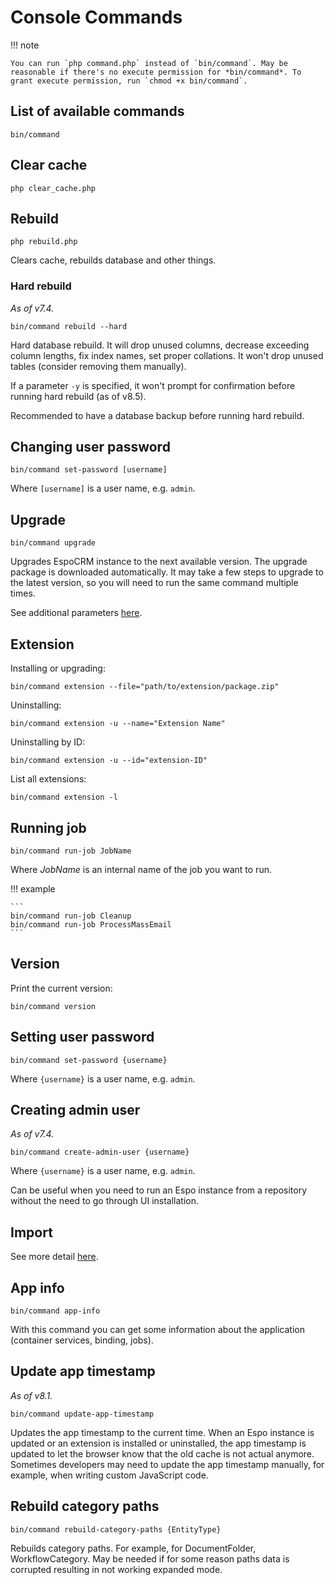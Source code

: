 # Console Commands

!!! note

    You can run `php command.php` instead of `bin/command`. May be reasonable if there's no execute permission for *bin/command*. To grant execute permission, run `chmod +x bin/command`.

## List of available commands

```
bin/command
```

## Clear cache

```
php clear_cache.php
```

## Rebuild

```
php rebuild.php
```

Clears cache, rebuilds database and other things.

### Hard rebuild

*As of v7.4.*

```
bin/command rebuild --hard
```

Hard database rebuild. It will drop unused columns, decrease exceeding column lengths, fix index names, set proper collations. It won't drop unused tables (consider removing them manually).

If a parameter `-y` is specified, it won't prompt for confirmation before running hard rebuild (as of v8.5).

Recommended to have a database backup before running hard rebuild.

## Changing user password

```
bin/command set-password [username]
```

Where `[username]` is a user name, e.g. `admin`.

## Upgrade

```
bin/command upgrade
```

Upgrades EspoCRM instance to the next available version. The upgrade package is downloaded automatically. It may take a few steps to upgrade to the latest version, so you will need to run the same command multiple times.

See additional parameters [here](upgrading.md#additional-parameters).

## Extension

Installing or upgrading:

```
bin/command extension --file="path/to/extension/package.zip"
```

Uninstalling:

```
bin/command extension -u --name="Extension Name"
```

Uninstalling by ID:

```
bin/command extension -u --id="extension-ID"
```

List all extensions:

```
bin/command extension -l
```

## Running job

```
bin/command run-job JobName
```

Where *JobName* is an internal name of the job you want to run.

!!! example

    ```
    bin/command run-job Cleanup
    bin/command run-job ProcessMassEmail
    ```

## Version

Print the current version:

```
bin/command version
```

## Setting user password

```
bin/command set-password {username}
```

Where `{username}` is a user name, e.g. `admin`.

## Creating admin user

*As of v7.4.*

```
bin/command create-admin-user {username}
```

Where `{username}` is a user name, e.g. `admin`.

Can be useful when you need to run an Espo instance from a repository without the need to go through UI installation.

## Import

See more detail [here](import.md#console-commands).

## App info

```
bin/command app-info
```

With this command you can get some information about the application (container services, binding, jobs).

## Update app timestamp

*As of v8.1.*

```
bin/command update-app-timestamp
```

Updates the app timestamp to the current time. When an Espo instance is updated or an extension is installed or uninstalled, the app timestamp is updated to let the browser know that the old cache is not actual anymore. Sometimes developers may need to update the app timestamp manually, for example, when writing custom JavaScript code.

## Rebuild category paths

```
bin/command rebuild-category-paths {EntityType}
```

Rebuilds category paths. For example, for DocumentFolder, WorkflowCategory. May be needed if for some reason paths data is corrupted resulting in not working expanded mode.

